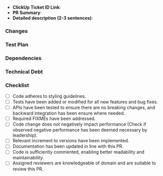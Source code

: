 * **ClickUp Ticket ID Link**: 
* **PR Summary**:
* **Detailed description (2-3 sentences)**:

### Changes
<!-- List all major filepaths affected by this change and briefly explain the nature of the change in each (file/folder). -->

### Test Plan
<!-- Describe what testing strategy was implemented to ensure this change is working perfectly. -->

### Dependencies
<!-- List any dependencies that have been introduced, removed or updated. Just write None if not applicable. -->

### Technical Debt
<!-- 
List any technical debt that may have been introduced by this change and suggest future mitigation strategies.
Just write None if not applicable. 
-->

### Checklist
- [ ] Code adheres to styling guidelines.
- [ ] Tests have been added or modified for all new features and bug fixes.
- [ ] APIs have been tested to ensure there are no breaking changes, and backward integration has been ensure where needed.
- [ ] Required FIXMEs have been addressed.
- [ ] Code change does not negatively impact performance (Check if observed negative performance has been deemed necessary by leadership).
- [ ] Relevant increment to versions have been implemented.
- [ ] Documentation has been updated in line with this PR.
- [ ] Code is sufficiently commented, enabling better readability and maintainability.
- [ ] Assigned reviewers are knowledgeable of domain and are suitable to review this PR. 
